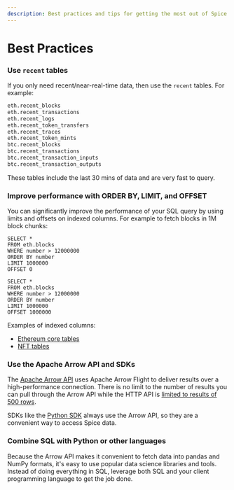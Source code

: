 ```yaml
---
description: Best practices and tips for getting the most out of Spice
---
```


# Best Practices

### Use `recent` tables

If you only need recent/near-real-time data, then use the `recent` tables. For example:

```sql
eth.recent_blocks
eth.recent_transactions
eth.recent_logs
eth.recent_token_transfers
eth.recent_traces
eth.recent_token_mints
btc.recent_blocks
btc.recent_transactions
btc.recent_transaction_inputs
btc.recent_transaction_outputs
```

These tables include the last 30 mins of data and are very fast to query.

### Improve performance with ORDER BY, LIMIT, and OFFSET

You can significantly improve the performance of your SQL query by using limits and offsets on indexed columns. For example to fetch blocks in 1M block chunks:

```
SELECT *
FROM eth.blocks
WHERE number > 12000000
ORDER BY number
LIMIT 1000000
OFFSET 0
```

```
SELECT *
FROM eth.blocks
WHERE number > 12000000
ORDER BY number
LIMIT 1000000
OFFSET 1000000
```

Examples of indexed columns:

* [Ethereum core tables](https://docs.spice.xyz/reference/sql-query-tables#improving-query-performance-indexed-columns)
* [NFT tables](https://docs.spice.xyz/reference/sql-query-tables/nft-tables#improving-query-performance-indexed-columns)

### Use the Apache Arrow API and SDKs

The [Apache Arrow API](../api/sql-query-api/apache-arrow-flight-api.md) uses Apache Arrow Flight to deliver results over a high-performance connection. There is no limit to the number of results you can pull through the Arrow API while the HTTP API is [limited to results of 500 rows](../limitations.md).

SDKs like the [Python SDK](../sdks/python-sdk.md) always use the Arrow API, so they are a convenient way to access Spice data.

### Combine SQL with Python or other languages

Because the Arrow API makes it convenient to fetch data into pandas and NumPy formats, it's easy to use popular data science libraries and tools. Instead of doing everything in SQL, leverage both SQL and your client programming language to get the job done.
